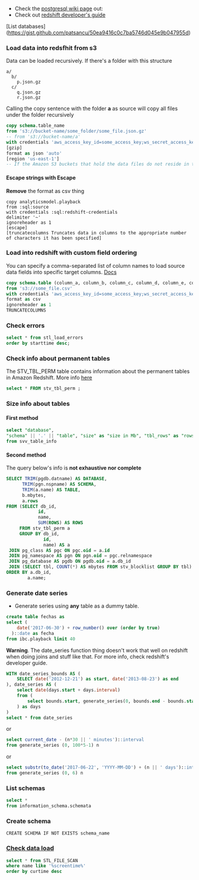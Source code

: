 * Check the [postgresql wiki page](../dev/DB/Postgres) out:
* Check out [redshift developer's guide](https://awsdocs.s3.amazonaws.com/redshift/latest/redshift-dg.pdf)

[List databases] (https://gist.github.com/patsancu/50ea9416c0c7ba5746d045e9b047955d)
### Load data into redsfhit from s3
Data can be loaded recursively.
If there's a folder with this structure
```
a/
  b/
    p.json.gz
  c/
    q.json.gz
    r.json.gz
```
Calling the copy sentence with the folder **a** as source will copy all files under the folder recursively
```sql
copy schema.table_name
from 's3://bucket-name/some_folder/some_file.json.gz'
-- from 's3://bucket-name/a'
with credentials 'aws_access_key_id=some_access_key;ws_secret_access_key=supersupersecretkey'
[gzip]
format as json 'auto'
[region 'us-east-1']
-- If the Amazon S3 buckets that hold the data files do not reside in the same region as your cluster, you must use the REGION parameter to specify the region in which the data is located.
```

#### Escape strings with Escape
**Remove** the format as csv thing
```
copy analyticsmodel.playback
from :sql:source
with credentials :sql:redshift-credentials
delimiter '~'
ignoreheader as 1
[escape]
[truncatecolumns Truncates data in columns to the appropriate number of characters it has been specified]
```


### Load into redshift with custom field ordering
You can specify a comma-separated list of column names to load source data fields into specific target columns.
[Docs](http://docs.aws.amazon.com/redshift/latest/dg/copy-parameters-column-mapping.html)
```sql
copy schema.table (column_a, column_b, column_c, column_d, column_e, colummn_f)
from 's3://some_file.csv'
with credentials 'aws_access_key_id=some_access_key;ws_secret_access_key=supersupersecretkey'
format as csv
ignoreheader as 1
TRUNCATECOLUMNS
```

### Check errors
```sql
select * from stl_load_errors
order by starttime desc;
```
### Check info about permanent tables
The STV_TBL_PERM table contains information about the permanent tables in Amazon Redshift. More info [here](http://docs.aws.amazon.com/redshift/latest/dg/r_STV_TBL_PERM.html)
```sql
select * FROM stv_tbl_perm ;
```



### Size info about tables
#### First method
```sql
select "database",
"schema" || '.' || "table", "size" as "size in Mb", "tbl_rows" as "rows"
from svv_table_info
```

#### Second method
The query below's info  is **not exhaustive nor complete**
```sql
SELECT TRIM(pgdb.datname) AS DATABASE,
      TRIM(pgn.nspname) AS SCHEMA,
      TRIM(a.name) AS TABLE,
      b.mbytes,
      a.rows
FROM (SELECT db_id,
            id,
            name,
            SUM(ROWS) AS ROWS
     FROM stv_tbl_perm a
     GROUP BY db_id,
              id,
              name) AS a
 JOIN pg_class AS pgc ON pgc.oid = a.id
 JOIN pg_namespace AS pgn ON pgn.oid = pgc.relnamespace
 JOIN pg_database AS pgdb ON pgdb.oid = a.db_id
 JOIN (SELECT tbl, COUNT(*) AS mbytes FROM stv_blocklist GROUP BY tbl) b ON a.id = b.tbl
ORDER BY a.db_id,
        a.name;
```

### Generate date series
* Generate series using **any** table as a dummy table.

```sql
create table fechas as
select (
    date('2017-06-30') + row_number() over (order by true)
  )::date as fecha
from ibc.playback limit 40
```


**Warning**. The date_series function thing doesn't work that well on redshift when doing joins and stuff like that. For more info, check redshift's developer guide.
```sql
WITH date_series_bounds AS (
	SELECT date('2012-12-21') as start, date('2013-08-23') as end
), date_series AS (
	select date(days.start + days.interval)
	from (
		select bounds.start, generate_series(0, bounds.end - bounds.start) AS interval from date_series_bounds bounds
	) as days
)
select * from date_series
```

or
```sql
select current_date - (n*30 || ' minutes')::interval
from generate_series (0, 100*5-1) n
```

or
```sql
select substr(to_date('2017-06-22', 'YYYY-MM-DD') + (n || ' days')::interval, 1,10)
from generate_series (0, 6) n
```

### List schemas
```sql
select *
from information_schema.schemata
```

### Create schema
```CREATE SCHEMA IF NOT EXISTS schema_name```

### [Check data load](http://docs.aws.amazon.com/redshift/latest/dg/r_STL_FILE_SCAN.html)
```sql
select * from STL_FILE_SCAN
where name like '%screentime%'
order by curtime desc
```
